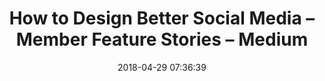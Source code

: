 ---
date: 2018-04-29 07:36:39
link:
  source: pocket
  source_url: https://getpocket.com
  text: How to Design Better Social Media – Member Feature Stories – Medium
  url: https://medium.com/s/story/how-to-fix-what-social-media-has-broken-cb0b2737128
slug: how-to-design-better-social-media-member-feature-stories-medium
source: pocket
syndicated:
- type: twitter
  url: https://twitter.com/roytang/statuses/990498819476545536/
- type: facebook
  url: https://www.facebook.com/stephen.roy.tang/posts/10156602880173912
title: How to Design Better Social Media – Member Feature Stories – Medium
---